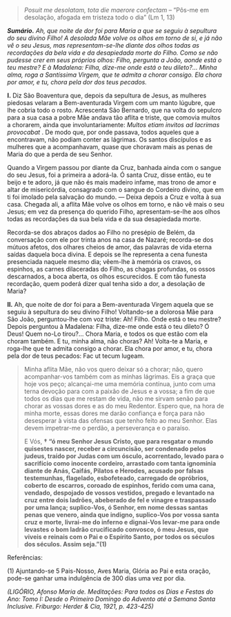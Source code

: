 > *Posuit me desolatam, tota die maerore confectam* – “Pôs-me em desolação, afogada em tristeza todo o dia” (Lm 1, 13)

***Sumário.** Ah, que noite de dor foi para Maria a que se seguiu à sepultura do seu divino Filho! A desolada Mãe volve os olhos em torno de si, e já não vê o seu Jesus, mas representam-se-lhe diante dos olhos todas as recordações da bela vida e da desapiedada morte do Filho. Como se não pudesse crer em seus próprios olhos: Filho, pergunta a João, aonde está o teu mestre? E à Madalena: Filha, dize-me onde está o teu dileto?… Minha alma, roga a Santíssima Virgem, que te admita a chorar consigo. Ela chora por amor, e tu, chora pela dor dos teus pecados.*

**I.** Diz São Boaventura que, depois da sepultura de Jesus, as mulheres piedosas velaram a Bem-aventurada Virgem com um manto lúgubre, que lhe cobria todo o rosto. Acrescenta São Bernardo, que na volta do sepulcro para a sua casa a pobre Mãe andava tão aflita e triste, que comovia muitos a chorarem, ainda que involuntariamente: *Multos etiam invitos ad lacrimas provocabat* . De modo que, por onde passava, todos aqueles que a encontravam, não podiam conter as lágrimas. Os santos discípulos e as mulheres que a acompanhavam, quase que choravam mais as penas de Maria do que a perda de seu Senhor.

Quando a Virgem passou por diante da Cruz, banhada ainda com o sangue do seu Jesus, foi a primeira a adorá-la. Ó santa Cruz, disse então, eu te beijo e te adoro, já que não és mais madeiro infame, mas trono de amor e altar de misericórdia, consagrado com o sangue do Cordeiro divino, que em ti foi imolado pela salvação do mundo. — Deixa depois a Cruz e volta à sua casa. Chegada ali, a aflita Mãe volve os olhos em torno, e não vê mais o seu Jesus; em vez da presença do querido Filho, apresentam-se-lhe aos olhos todas as recordações da sua bela vida e da sua desapiedada morte.

Recorda-se dos abraços dados ao Filho no presépio de Belém, da conversação com ele por trinta anos na casa de Nazaré; recorda-se dos mútuos afetos, dos olhares cheios de amor, das palavras de vida eterna saídas daquela boca divina. E depois se lhe representa a cena funesta presenciada naquele mesmo dia; vêem-lhe à memória os cravos, os espinhos, as carnes dilaceradas do Filho, as chagas profundas, os ossos descarnados, a boca aberta, os olhos escurecidos. E com tão funesta recordação, quem poderá dizer qual tenha sido a dor, a desolação de Maria?

**II.** Ah, que noite de dor foi para a Bem-aventurada Virgem aquela que se seguiu à sepultura do seu divino Filho! Voltando-se a dolorosa Mãe para São João, perguntou-lhe com voz triste: Ah! Filho. Onde está o teu mestre? Depois perguntou à Madalena: Filha, dize-me onde está o teu dileto? Ó Deus! Quem no-Lo tirou?… Chora Maria, e todos os que estão com ela choram também. E tu, minha alma, não choras? Ah! Volta-te a Maria, e roga-lhe que te admita consigo a chorar. Ela chora por amor, e tu, chora pela dor de teus pecados: Fac ut tecum lugeam.

> Minha aflita Mãe, não vos quero deixar só a chorar; não, quero acompanhar-vos também com as minhas lágrimas. Eis a graça que hoje vos peço; alcançai-me uma memória contínua, junto com uma terna devoção para com a paixão de Jesus e a vossa; a fim de que todos os dias que me restam de vida, não me sirvam senão para chorar as vossas dores e as do meu Redentor. Espero que, na hora de minha morte, essas dores me darão confiança e força para não desesperar à vista das ofensas que tenho feito ao meu Senhor. Elas devem impetrar-me o perdão, a perseverança e o paraíso.
>
> E Vós, **† “ó meu Senhor Jesus Cristo, que para resgatar o mundo quisestes nascer, receber a circuncisão, ser condenado pelos judeus, traído por Judas com um ósculo, acorrentado, levado para o sacrifício como inocente cordeiro, arrastado com tanta ignomínia diante de Anás, Caifás, Pilatos e Herodes, acusado por falsas testemunhas, flagelado, esbofeteado, carregado de opróbrios, coberto de escarros, coroado de espinhos, ferido com uma cana, vendado, despojado de vossos vestidos, pregado e levantado na cruz entre dois ladrões, abeberado de fel e vinagre e traspassado por uma lança; suplico-Vos, ó Senhor, em nome dessas santas penas que venero, ainda que indigno, suplico-Vos por vossa santa cruz e morte, livrai-me do inferno e dignai-Vos levar-me para onde levastes o bom ladrão crucificado convosco, ó meu Jesus, que viveis e reinais com o Pai e o Espírito Santo, por todos os séculos dos séculos. Assim seja.”(1)**

Referências:

\(1\) Ajuntando-se 5 Pais-Nosso, Aves Maria, Glória ao Pai e esta oração, pode-se ganhar uma indulgência de 300 dias uma vez por dia.

*(LIGÓRIO, Afonso Maria de. Meditações: Para todos os Dias e Festas do Ano: Tomo I: Desde o Primeiro Domingo do Advento até a Semana Santa Inclusive. Friburgo: Herder & Cia, 1921, p. 423-425)*
